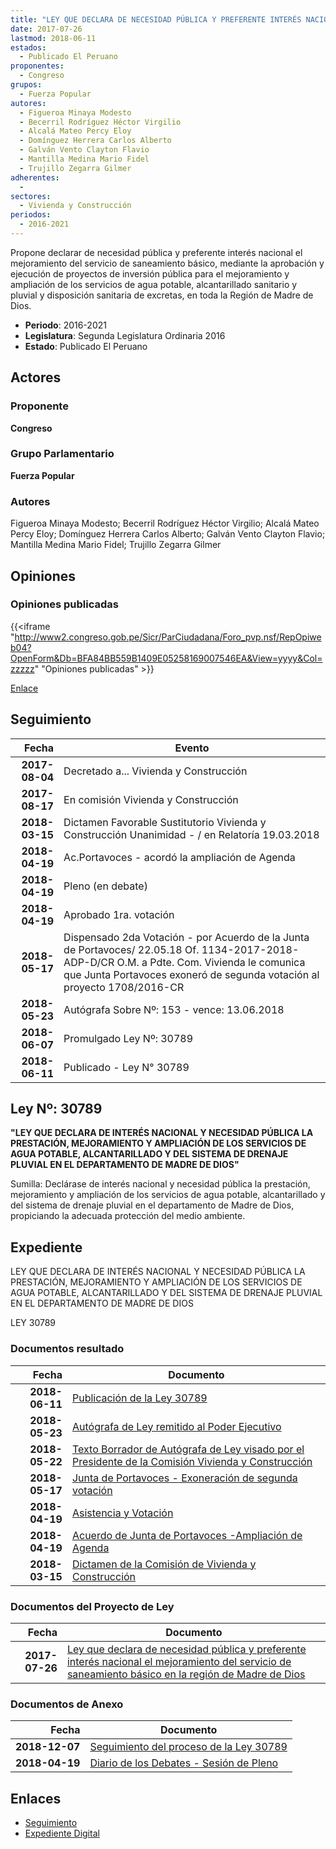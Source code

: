 ```yaml
---
title: "LEY QUE DECLARA DE NECESIDAD PÚBLICA Y PREFERENTE INTERÉS NACIONAL EL MEJORAMIENTO DEL SERVICIO DE SANEAMIENTO BÁSICO EN LA REGIÓN DE MADRE DE DIOS"
date: 2017-07-26
lastmod: 2018-06-11
estados: 
  - Publicado El Peruano
proponentes: 
  - Congreso
grupos: 
  - Fuerza Popular
autores: 
  - Figueroa Minaya Modesto
  - Becerril Rodríguez Héctor Virgilio
  - Alcalá Mateo Percy Eloy
  - Domínguez Herrera Carlos Alberto
  - Galván Vento Clayton Flavio
  - Mantilla Medina Mario Fidel
  - Trujillo Zegarra Gilmer
adherentes: 
  - 
sectores: 
  - Vivienda y Construcción
periodos: 
  - 2016-2021
---
```


Propone declarar de necesidad pública y preferente interés nacional el mejoramiento del servicio de saneamiento básico, mediante la aprobación y ejecución de proyectos de inversión pública para el mejoramiento y ampliación de los servicios de agua potable, alcantarillado sanitario y pluvial y disposición sanitaria de excretas, en toda la Región de Madre de Dios.

- **Periodo**: 2016-2021
- **Legislatura**: Segunda Legislatura Ordinaria 2016
- **Estado**: Publicado El Peruano

## Actores

### Proponente

**Congreso**

### Grupo Parlamentario

**Fuerza Popular**

### Autores

Figueroa Minaya Modesto; Becerril Rodríguez Héctor Virgilio; Alcalá Mateo Percy Eloy; Domínguez Herrera Carlos Alberto; Galván Vento Clayton Flavio; Mantilla Medina Mario Fidel; Trujillo Zegarra Gilmer


## Opiniones

### Opiniones publicadas

{{<iframe "http://www2.congreso.gob.pe/Sicr/ParCiudadana/Foro_pvp.nsf/RepOpiweb04?OpenForm&Db=BFA84BB559B1409E05258169007546EA&View=yyyy&Col=zzzzz" "Opiniones publicadas" >}}

[Enlace](http://www2.congreso.gob.pe/Sicr/ParCiudadana/Foro_pvp.nsf/RepOpiweb04?OpenForm&Db=BFA84BB559B1409E05258169007546EA&View=yyyy&Col=zzzzz)

## Seguimiento

| Fecha | Evento |
|------:|--------|
| **2017-08-04** | Decretado a... Vivienda y Construcción|
| **2017-08-17** | En comisión Vivienda y Construcción|
| **2018-03-15** | Dictamen Favorable Sustitutorio Vivienda y Construcción Unanimidad - / en Relatoría 19.03.2018|
| **2018-04-19** | Ac.Portavoces - acordó la ampliación de Agenda|
| **2018-04-19** | Pleno (en debate)|
| **2018-04-19** | Aprobado 1ra. votación|
| **2018-05-17** | Dispensado 2da Votación - por Acuerdo de la Junta de Portavoces/ 22.05.18 Of. 1134-2017-2018-ADP-D/CR O.M. a Pdte. Com. Vivienda le comunica que Junta Portavoces exoneró de segunda votación al proyecto 1708/2016-CR|
| **2018-05-23** | Autógrafa Sobre Nº: 153 - vence: 13.06.2018|
| **2018-06-07** | Promulgado Ley Nº: 30789|
| **2018-06-11** | Publicado - Ley N° 30789|

## Ley Nº: 30789

**"LEY QUE DECLARA DE INTERÉS NACIONAL Y NECESIDAD PÚBLICA LA PRESTACIÓN, MEJORAMIENTO Y AMPLIACIÓN DE LOS SERVICIOS DE AGUA POTABLE, ALCANTARILLADO Y DEL SISTEMA DE DRENAJE PLUVIAL EN EL DEPARTAMENTO DE MADRE DE DIOS"**

Sumilla: Declárase de interés nacional y necesidad pública la prestación, mejoramiento y ampliación de los servicios de agua potable, alcantarillado y del sistema de drenaje pluvial en el departamento de Madre de Dios, propiciando la adecuada protección del medio ambiente.


## Expediente

LEY QUE DECLARA DE INTERÉS NACIONAL Y NECESIDAD PÚBLICA LA PRESTACIÓN, MEJORAMIENTO Y AMPLIACIÓN DE LOS SERVICIOS DE AGUA POTABLE, ALCANTARILLADO Y DEL SISTEMA DE DRENAJE PLUVIAL EN EL DEPARTAMENTO DE MADRE DE DIOS

LEY 30789


### Documentos resultado

| Fecha | Documento |
|------:|--------|
| **2018-06-11** | [Publicación de la Ley 30789](http://www.leyes.congreso.gob.pe/Documentos/2016_2021/ADLP/Normas_Legales/30789-LEY.pdf) |
| **2018-05-23** | [Autógrafa de Ley remitido al Poder Ejecutivo](http://www.leyes.congreso.gob.pe/Documentos/2016_2021/ADLP/Texto_Aprobado/AU0170820180523.pdf) |
| **2018-05-22** | [Texto Borrador de Autógrafa de Ley visado por el Presidente de la Comisión Vivienda y Construcción](http://www.leyes.congreso.gob.pe/Documentos/2016_2021/Texto_Borrador_de_Autografa/BAU0170820180522.pdf) |
| **2018-05-17** | [Junta de Portavoces - Exoneración de segunda votación](http://www.leyes.congreso.gob.pe/Documentos/2016_2021/Acuerdos/Junta_Portavoces/AJP0170820180517..pdf) |
| **2018-04-19** | [Asistencia y Votación](http://www.leyes.congreso.gob.pe/Documentos/2016_2021/Asistencia_y_Votacion/Proyectos_de_Ley/AV0170820180419..pdf) |
| **2018-04-19** | [Acuerdo de Junta de Portavoces -Ampliación de Agenda](http://www.leyes.congreso.gob.pe/Documentos/2016_2021/Acuerdos/Junta_Portavoces/AJP0170820180419.pdf) |
| **2018-03-15** | [Dictamen de la Comisión de Vivienda y Construcción](http://www.leyes.congreso.gob.pe/Documentos/2016_2021/Dictamenes/Proyectos_de_Ley/01708DC24MAY20180315..pdf) |

### Documentos del Proyecto de Ley

| Fecha | Documento |
|------:|--------|
| **2017-07-26** | [Ley que declara de necesidad pública y preferente interés nacional el mejoramiento del servicio de saneamiento básico en la región de Madre de Dios](http://www.leyes.congreso.gob.pe/Documentos/2016_2021/Proyectos_de_Ley_y_de_Resoluciones_Legislativas/PL0170820170726..pdf) |

### Documentos de Anexo

| Fecha | Documento |
|------:|--------|
| **2018-12-07** | [Seguimiento del proceso de la Ley 30789](http://www.leyes.congreso.gob.pe/Documentos/2016_2021/Seguimiento_de_Proyectos_de_Ley/01708PL20180712.pdf) |
| **2018-04-19** | [Diario de los Debates - Sesión de Pleno](http://www.leyes.congreso.gob.pe/Documentos/2016_2021/ADLP/Diario_Debates/30789-TDD.pdf) |

## Enlaces 

- [Seguimiento](http://www2.congreso.gob.pehttp://www2.congreso.gob.pe/Sicr/TraDocEstProc/CLProLey2016.nsf/f7fff46988ca05b1052578e100829cc7/34c33ae43169371b052581690061f2f2?OpenDocument)
- [Expediente Digital](http://www2.congreso.gob.pehttp://www2.congreso.gob.pe/Sicr/TraDocEstProc/CLProLey2016.nsf/f7fff46988ca05b1052578e100829cc7/34c33ae43169371b052581690061f2f2?OpenDocument&Click=05257FB7005EB655.eb71d0cf91d8294e05256cdf006b5706/$Body/0.1C6C)
